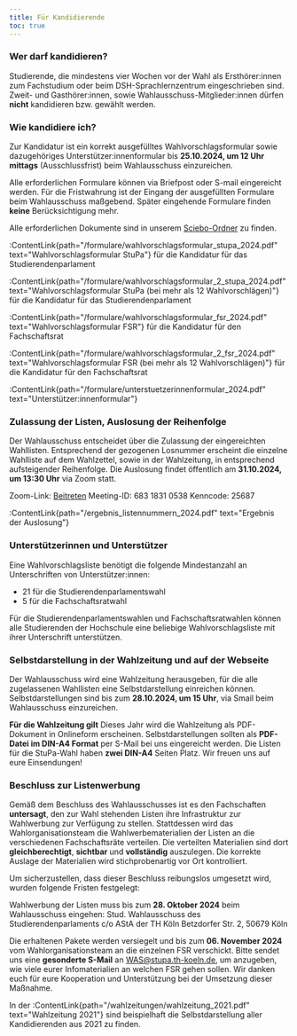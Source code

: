 ```yaml
---
title: Für Kandidierende
toc: true
---
```


### Wer darf kandidieren?

Studierende, die mindestens vier Wochen vor der Wahl als Ersthörer:innen zum Fachstudium oder beim DSH-Sprachlernzentrum eingeschrieben sind. Zweit- und Gasthörer:innen, sowie Wahlausschuss-Mitglieder:innen dürfen **nicht** kandidieren bzw. gewählt werden.

### Wie kandidiere ich?

Zur Kandidatur ist ein korrekt ausgefülltes Wahlvorschlagsformular sowie dazugehöriges Unterstützer:innenformular bis **25.10.2024, um 12 Uhr mittags** (Ausschlussfrist) beim Wahlausschuss einzureichen.

Alle erforderlichen Formulare können via Briefpost oder S-mail eingereicht werden. Für die Fristwahrung ist der Eingang der ausgefüllten Formulare beim Wahlausschuss maßgebend. Später eingehende Formulare finden **keine** Berücksichtigung mehr.

Alle erforderlichen Dokumente sind in unserem [Sciebo-Ordner](https://th-koeln.sciebo.de/s/uHg1Q0XoAGedJBX) zu finden.


:ContentLink{path="/formulare/wahlvorschlagsformular_stupa_2024.pdf" text="Wahlvorschlagsformular StuPa"} für die Kandidatur für das Studierendenparlament

:ContentLink{path="/formulare/wahlvorschlagsformular_2_stupa_2024.pdf" text="Wahlvorschlagsformular StuPa (bei mehr als 12 Wahlvorschlägen)"} für die Kandidatur für das Studierendenparlament

:ContentLink{path="/formulare/wahlvorschlagsformular_fsr_2024.pdf" text="Wahlvorschlagsformular FSR"} für die Kandidatur für den Fachschaftsrat

:ContentLink{path="/formulare/wahlvorschlagsformular_2_fsr_2024.pdf" text="Wahlvorschlagsformular FSR (bei mehr als 12 Wahlvorschlägen)"} für die Kandidatur für den Fachschaftsrat

:ContentLink{path="/formulare/unterstuetzerinnenformular_2024.pdf" text="Unterstützer:innenformular"}


### Zulassung der Listen, Auslosung der Reihenfolge

Der Wahlausschuss entscheidet über die Zulassung der eingereichten Wahllisten. Entsprechend der gezogenen Losnummer erscheint die einzelne Wahlliste auf dem Wahlzettel, sowie in der Wahlzeitung, in entsprechend aufsteigender Reihenfolge. Die Auslosung findet öffentlich am **31.10.2024, um 13:30 Uhr** via Zoom statt.

Zoom-Link: [Beitreten](https://th-koeln.zoom-x.de/j/68318310538)
Meeting-ID: 683 1831 0538
Kenncode: 25687

:ContentLink{path="/ergebnis_listennummern_2024.pdf" text="Ergebnis der Auslosung"}

### Unterstützerinnen und Unterstützer

Eine Wahlvorschlagsliste benötigt die folgende Mindestanzahl an Unterschriften von Unterstützer:innen:

- 21 für die Studierendenparlamentswahl
- 5 für die Fachschaftsratwahl

<!--
Für die Unterstützungsunterschriften ist das :ContentLink{path="/formulare/unterstuetzerinnenformular_2024.pdf" text="Unterstützer:innenformular"} zu benutzen.
-->


Für die Studierendenparlamentswahlen und Fachschaftsratwahlen können alle Studierenden der Hochschule eine beliebige Wahlvorschlagsliste mit ihrer Unterschrift unterstützen.

### Selbstdarstellung in der Wahlzeitung und auf der Webseite

Der Wahlausschuss wird eine Wahlzeitung herausgeben, für die alle zugelassenen Wahllisten eine Selbstdarstellung einreichen können. Selbstdarstellungen sind bis zum **28.10.2024, um 15 Uhr**, via Smail beim Wahlausschuss einzureichen.

**Für die Wahlzeitung gilt**
Dieses Jahr wird die Wahlzeitung als PDF-Dokument in Onlineform erscheinen. Selbstdarstellungen sollten als **PDF-Datei im DIN-A4 Format** per S-Mail bei uns eingereicht werden. Die Listen für die StuPa-Wahl haben **zwei DIN-A4** Seiten Platz. Wir freuen uns auf eure Einsendungen!

### Beschluss zur Listenwerbung

Gemäß dem Beschluss des Wahlausschusses ist es den Fachschaften **untersagt**, den zur Wahl stehenden Listen ihre Infrastruktur zur Wahlwerbung zur Verfügung zu stellen. Stattdessen wird das Wahlorganisationsteam die Wahlwerbematerialien der Listen an die verschiedenen Fachschaftsräte verteilen. Die verteilten Materialien sind dort **gleichberechtigt**, **sichtbar** und **vollständig** auszulegen. Die korrekte Auslage der Materialien wird stichprobenartig vor Ort kontrolliert.

Um sicherzustellen, dass dieser Beschluss reibungslos umgesetzt wird, wurden folgende Fristen festgelegt:

Wahlwerbung der Listen muss bis zum **28. Oktober 2024** beim Wahlausschuss eingehen:
Stud. Wahlausschuss des Studierendenparlaments
c/o AStA der TH Köln
Betzdorfer Str. 2, 50679 Köln

Die erhaltenen Pakete werden versiegelt und bis zum **06. November 2024** vom Wahlorganisationsteam an die einzelnen FSR verschickt. Bitte sendet uns eine **gesonderte S-Mail** an WAS@stupa.th-koeln.de, um anzugeben, wie viele eurer Infomaterialien an welchen FSR gehen sollen.
Wir danken euch für eure Kooperation und Unterstützung bei der Umsetzung dieser Maßnahme.

In der :ContentLink{path="/wahlzeitungen/wahlzeitung_2021.pdf" text="Wahlzeitung 2021"} sind beispielhaft die Selbstdarstellung aller Kandidierenden aus 2021 zu finden.
